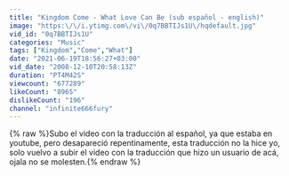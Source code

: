 ```yaml
---
title: "Kingdom Come - What Love Can Be (sub español - english)"
image: "https:\/\/i.ytimg.com\/vi\/0q7BBTIJs1U\/hqdefault.jpg"
vid_id: "0q7BBTIJs1U"
categories: "Music"
tags: ["Kingdom","Come","What"]
date: "2021-06-19T18:56:27+03:00"
vid_date: "2008-12-10T20:58:13Z"
duration: "PT4M42S"
viewcount: "677289"
likeCount: "8965"
dislikeCount: "196"
channel: "infinite666fury"
---
```

{% raw %}Subo el video con la traducción al español, ya que estaba en youtube, pero desapareció repentinamente, esta traducción no la hice yo, solo vuelvo a subir el video con la traducción que hizo un usuario de acá, ojala no se molesten.{% endraw %}
